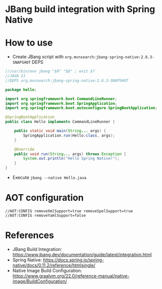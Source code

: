 JBang build integration with Spring Native
==========================================

# How to use

* Create JBang script with `org.mvnsearch:jbang-spring-native:2.6.3-SNAPSHOT` DEPS

```java
///usr/bin/env jbang "$0" "$@" ; exit $?
//JAVA 11
//DEPS org.mvnsearch:jbang-spring-native:2.6.3-SNAPSHOT

package hello;

import org.springframework.boot.CommandLineRunner;
import org.springframework.boot.SpringApplication;
import org.springframework.boot.autoconfigure.SpringBootApplication;

@SpringBootApplication
public class Hello implements CommandLineRunner {

    public static void main(String... args) {
        SpringApplication.run(Hello.class, args);
    }

    @Override
    public void run(String... args) throws Exception {
        System.out.println("Hello Spring Native!");
    }
}
```

* Execute `jbang --native Hello.java`

# AOT configuration

```
//AOT:CONFIG removeXmlSupport=true removeSpelSupport=true
//AOT:CONFIG removeYamlSupport=false
```

# References

* JBang Build Integration: https://www.jbang.dev/documentation/guide/latest/integration.html
* Spring Native: https://docs.spring.io/spring-native/docs/0.11.2/reference/htmlsingle/
* Native Image Build Configuration: https://www.graalvm.org/22.0/reference-manual/native-image/BuildConfiguration/